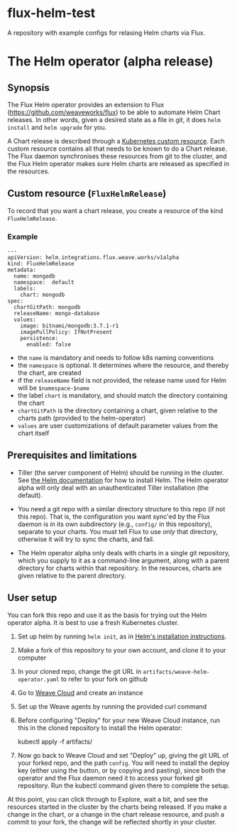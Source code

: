 # flux-helm-test

A repository with example configs for relasing Helm charts via Flux.

# The Helm operator (alpha release)

## Synopsis

The Flux Helm operator provides an extension to Flux
(https://github.com/weaveworks/flux) to be able to automate Helm Chart
releases. In other words, given a desired state as a file in git, it
does `helm install` and `helm upgrade` for you.

A Chart release is described through a
[Kubernetes custom resource](https://kubernetes.io/docs/concepts/api-extension/custom-resources/). Each
custom resource contains all that needs to be known to do a Chart
release. The Flux daemon synchronises these resources from git to the
cluster, and the Flux Helm operator makes sure Helm charts are
released as specified in the resources.

## Custom resource (`FluxHelmRelease`)

To record that you want a chart release, you create a resource of the kind `FluxHelmRelease`.

### Example
```
---
apiVersion: helm.integrations.flux.weave.works/v1alpha
kind: FluxHelmRelease
metadata:
  name: mongodb
  namespace:  default
  labels:
    chart: mongodb
spec:
  chartGitPath: mongodb
  releaseName: mongo-database
  values:
    image: bitnami/mongodb:3.7.1-r1
    imagePullPolicy: IfNotPresent
    persistence:
      enabled: false
```

 - the `name` is mandatory and needs to follow k8s naming conventions
 - the `namespace` is optional. It determines where the resource, and thereby the chart, are created
 - if the `releaseName` field is not provided, the release name used for Helm will be `$namespace-$name`
 - the label `chart` is mandatory, and should match the directory containing the chart
 - `chartGitPath` is the directory containing a chart, given relative to the charts path (provided to the helm-operator)
 - `values` are user customizations of default parameter values from the chart itself

## Prerequisites and limitations

- Tiller (the server component of Helm) should be running in the
  cluster. See
  [the Helm documentation](https://docs.helm.sh/using_helm/#quickstart)
  for how to install Helm. The Helm operator alpha will only deal with
  an unauthenticated Tiller installation (the default).

- You need a git repo with a similar directory structure to this repo
  (if not this repo). That is, the configuration you want sync'ed by
  the Flux daemon is in its own subdirectory (e.g., `config/` in this
  repository), separate to your charts. You must tell Flux to use
  _only_ that directory, otherwise it will try to sync the charts, and
  fail.

- The Helm operator alpha only deals with charts in a single git
  repository, which you supply to it as a command-line argument, along
  with a parent directory for charts within that repository. In the
  resources, charts are given relative to the parent directory.

## User setup

You can fork this repo and use it as the basis for trying out the Helm
operator alpha. It is best to use a fresh Kubernetes cluster.

 1. Set up helm by running `helm init`, as in [Helm's installation instructions](https://docs.helm.sh/using_helm/#quickstart).
 2. Make a fork of this repository to your own account, and clone it to your computer
 3. In your cloned repo, change the git URL in `artifacts/weave-helm-operator.yaml` to refer to your fork on github
 4. Go to [Weave Cloud](https://cloud.weave.works/) and create an instance
 5. Set up the Weave agents by running the provided curl command

 6. Before configuring "Deploy" for your new Weave Cloud instance, run
    this in the cloned repository to install the Helm operator:

    kubectl apply -f artifacts/

 7. Now go back to Weave Cloud and set "Deploy" up, giving the git URL
    of your forked repo, and the path `config`. You will need to
    install the deploy key (either using the button, or by copying and
    pasting), since both the operator and the Flux daemon need it to
    access your forked git repository. Run the kubectl command given
    there to complete the setup.

At this point, you can click through to Explore, wait a bit, and see
the resources started in the cluster by the charts being released. If
you make a change in the chart, or a change in the chart release
resource, and push a commit to your fork, the change will be reflected
shortly in your cluster.
